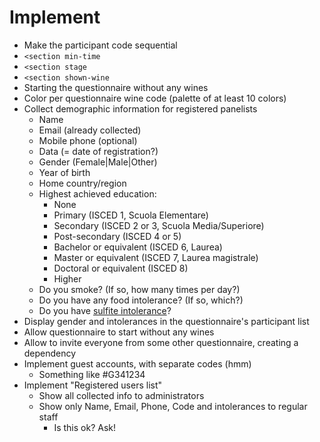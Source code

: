 # Implement
- Make the participant code sequential
- `<section min-time`
- `<section stage`
- `<section shown-wine`
- Starting the questionnaire without any wines
- Color per questionnaire wine code (palette of at least 10 colors)
- Collect demographic information for registered panelists
    - Name
    - Email (already collected)
    - Mobile phone (optional)
    - Data (= date of registration?)
    - Gender (Female|Male|Other)
    - Year of birth
    - Home country/region
    - Highest achieved education:
        - None
        - Primary (ISCED 1, Scuola Elementare)
        - Secondary (ISCED 2 or 3, Scuola Media/Superiore)
        - Post-secondary (ISCED 4 or 5)
        - Bachelor or equivalent (ISCED 6, Laurea)
        - Master or equivalent (ISCED 7, Laurea magistrale)
        - Doctoral or equivalent (ISCED 8)
        - Higher
    - Do you smoke? (If so, how many times per day?)
    - Do you have any food intolerance? (If so, which?)
    - Do you have [sulfite intolerance](https://en.wikipedia.org/wiki/Sulfite#Health_effects)?
- Display gender and intolerances in the questionnaire's participant list 
- Allow questionnaire to start without any wines
- Allow to invite everyone from some other questionnaire, creating a dependency
- Implement guest accounts, with separate codes (hmm)
    - Something like #G341234
- Implement "Registered users list"
    - Show all collected info to administrators
    - Show only Name, Email, Phone, Code and intolerances to regular staff
        - Is this ok? Ask!
